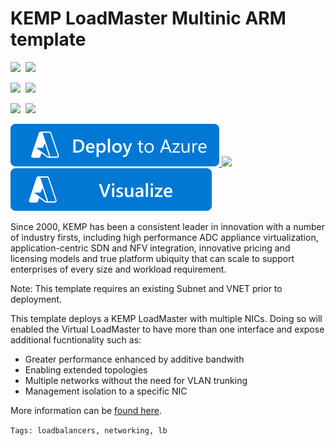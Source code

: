 # KEMP LoadMaster Multinic ARM template

<IMG SRC="https://azurequickstartsservice.blob.core.windows.net/badges/kemp-loadmaster-multinic/PublicLastTestDate.svg" />&nbsp;
<IMG SRC="https://azurequickstartsservice.blob.core.windows.net/badges/kemp-loadmaster-multinic/PublicDeployment.svg" />&nbsp;

<IMG SRC="https://azurequickstartsservice.blob.core.windows.net/badges/kemp-loadmaster-multinic/FairfaxLastTestDate.svg" />&nbsp;
<IMG SRC="https://azurequickstartsservice.blob.core.windows.net/badges/kemp-loadmaster-multinic/FairfaxDeployment.svg" />&nbsp;

<IMG SRC="https://azurequickstartsservice.blob.core.windows.net/badges/kemp-loadmaster-multinic/BestPracticeResult.svg" />&nbsp;
<IMG SRC="https://azurequickstartsservice.blob.core.windows.net/badges/kemp-loadmaster-multinic/CredScanResult.svg" />&nbsp;

<a href="https://portal.azure.com/#create/Microsoft.Template/uri/https%3A%2F%2Fraw.githubusercontent.com%2Fazure%2Fazure-quickstart-templates%2Fmaster%2Fkemp-loadmaster-multi-nic%2Fazuredeploy.json" target="_blank">
  <img src="https://raw.githubusercontent.com/Azure/azure-quickstart-templates/master/1-CONTRIBUTION-GUIDE/images/deploytoazure.svg"/>
</a>
<a href="https://portal.azure.us/#create/Microsoft.Template/uri/https%3A%2F%2Fraw.githubusercontent.com%2Fazure%2Fazure-quickstart-templates%2Fmaster%2Fkemp-loadmaster-multi-nic%2Fazuredeploy.json" target="_blank">
    <img src="http://azuredeploy.net/AzureGov.png"/>
</a>

<a href="http://armviz.io/#/?load=https%3A%2F%2Fraw.githubusercontent.com%2Fazure%2Fazure-quickstart-templates%2Fmaster%2Fkemp-loadmaster-multi-nic%2Fazuredeploy.json" target="_blank">
  <img src="https://raw.githubusercontent.com/Azure/azure-quickstart-templates/master/1-CONTRIBUTION-GUIDE/images/visualizebutton.svg"/>
</a>

Since 2000, KEMP has been a consistent leader in innovation with a number of industry firsts, including high performance ADC appliance virtualization, application-centric SDN and NFV integration, innovative pricing and licensing models and true platform ubiquity that can scale to support enterprises of every size and workload requirement.

Note: This template requires an existing Subnet and VNET prior to deployment.

This template deploys a KEMP LoadMaster with multiple NICs. Doing so will enabled the Virtual LoadMaster to have more than one interface and expose additional fucntionality such as:

* Greater performance enhanced by additive bandwith 
* Enabling extended topologies 
* Multiple networks without the need for VLAN trunking
* Management isolation to a specific NIC

More information can be [found here](https://kemptechnologies.com/solutions/microsoft-load-balancing/loadmaster-azure/).

``Tags: loadbalancers, networking, lb``

